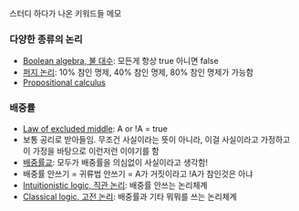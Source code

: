 스터디 하다가 나온 키워드들 메모

### 다양한 종류의 논리
- [Boolean algebra, 불 대수](https://en.wikipedia.org/wiki/Boolean_algebra): 모든게 항상 true 아니면 false
- [퍼지 논리](https://en.wikipedia.org/wiki/Fuzzy_logic): 10% 참인 명제, 40% 참인 명제, 80% 참인 명제가 가능함
- [Propositional calculus](https://en.wikipedia.org/wiki/Propositional_calculus)

### 배중률
- [Law of excluded middle](https://en.wikipedia.org/wiki/Law_of_excluded_middle): A or !A = true
- 보통 공리로 받아들임. 무조건 사실이라는 뜻이 아니라, 이걸 사실이라고 가정하고 이 가정을 바탕으로 이런저런 이야기를 함
- [배중률교](https://www.acmicpc.net/problem/18828): 모두가 배중률을 의심없이 사실이라고 생각함!
- 배중률 안쓰기 = 귀류법 안쓰기 = A가 거짓이라고 !A가 참인것은 아냐
- [Intuitionistic logic, 직관 논리](https://en.wikipedia.org/wiki/Intuitionistic_logic): 배중률 안쓰는 논리체계
- [Classical logic, 고전 논리](https://en.wikipedia.org/wiki/Classical_logic): 배중률과 기타 뭐뭐를 쓰는 논리체계